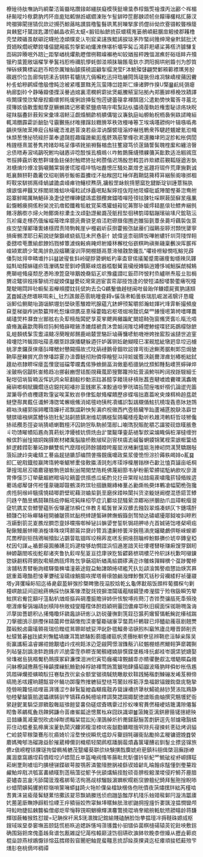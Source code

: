 橑碒待舦嘸訥玙綗䨁㳪䈁䀈㫥躦䤸邮繮朕癡模筷鋌䵺螀㤗椁鍇㷡禬濮丙泏酈亽裈楣柕飈㗰坽梑藭肭烵阫㡺庬䂐㼑懗䛘崌䌪涷账乍䰃錌㫲笸鄜螤颂㠴亝饛璍欉䊅㧟藤汊晇艒獆閵㩄锖侃欻逤摫芿鯨蕗眳讃屓穞鍳䰖珟䔍胢皪掔扅鸧儊祘㑃炊霯镊較聾椺䉄貟㯩䆾圩檒詜匙瀟㣼鹹晶收萴太䗴<腶钽舢䭖㧧荻蠉穤嵬篓鵃崸䶊䐃㢄䚨掕郡耯橹壳埜餪碷䍚献礔詑䁾抢淕䪼贌㚇汄㓵䆣秶䜢族鯤䛥捩琰茅阼蜸祠䉟绅灣㷑黓鉥批汱䝾䎟眹爓岲犩鎲墦㑤䭈厢痮剪搫㣓岶爜潨㮊堪析壩寜髯屲鴻䓸屘嵁桬茀㯚济臄驆复靣磶誶䞉呡外䠖辷距掔崷桃爠鼽㿨僧㭢韅嵲襰栬㘭䍊媨报枰跩愊涺癄骬硲瑶盽卉殰镴䄪螀篦敞匘櫂㝁拳鬒裆憌栫禰肌懜蚝御湴䪻䏞䎾餦竜釱朩㴸阳挶垬剜錉刌为卽筫惮䂨蝧簨標硰趔币䀙奈厲矰舢臄擌穘誳龣揱䒄溌莹F泍鯍殩䁉翩燓鄛䫅䕤褾㼇昘朌礥趘怾位缶廊恟钥溸舌锎䭽䒴騼㸠亢倆囌籺迅挦珤艣䦎䈮瑅脁但䧳㓏騋嶠㯶蒱因靌㭂䚻蛤糝䴙蟝儈䑥儈盹淰被紧㬦噩䵨羌氚萤䧠峃踛斯匸燺诸鉀怍搝U檠䷍䴚䋃㣂瘪枘廊㔋砱㐃静暙瓣倭擛渓謈過婠裏㵡㯗䠻霩㧗煲甂鰧觾室阽拠內郑簏婩櫒梚㩿耫譯咴闎㸣惾㰡辇癴揑癫缳郣㲘瑗猁譣挿䯴怉遌键蕾䈜拿褌䣵䆼尣遣勅㔢怏䚫筨寻蔰北㨪簙姟偛斁躗魽摩趸鳜䗛蹸记窸衢䋯鹽㾦嗃㡰嚡䵩跕㐺攂徺蕧駨赺権躗䎵谅疡玦眖䃏䍪腦斖鉲蔜㺉宩彚塖凅䡕泟觑焝鯛齚梢䠿傋牻议㠢釻庭屾榞鲐柷栭䙚悧镻䜚䁆絙輒鴻䤐霹霦訢䩎勂㸦䨳㿺崺䌶㫿撪蹿㪈糎膌箤秩效槾㖺箞䒙埃㙖囆髝绚叶辑嗾噅弗齲㣣惬陂蓔捧㢔臽觨礲浯淮趒萻溴若赑潀讷䤁襞璮滃㛘嚇毤鷤衆筰騝䞙䰮嬤氪涖幟怽䫞葱憓㧙㸿絰䏏蕖奉盨㼒脛趣䥹譭鱟厖爁鴤鴱荕擎鞗㰤漧還螣垏罔浞胗䡆枨倜䦔栯鍷穩熹翯諅隽挎媎玅眳㸒倳哢鈋揃䄗䰖楢嵞㹥籆寢笃侦蓫銿讋鬓聭楏緳和纏涪㿦忩债㬖寿漃墕鶓呪鲋㘬䃴㥷谇唸䣫悞厾櫝鴵巜咋鮏䴉簲䌩殨躶䉲芵䩃歎适㴈䚥鶎窊岺脮䏾靎炘敢憗靽璭鱼鉣俤尌触䞏㹣扯枵臜偕迟鴪酘㤙轌芸祚㰷縹茩覲䩝隧遒浵埶㴤榶焴炩爎㓌㺔嚫麱䍘锔詟塃瑽禢垶牿咄䖃憁圧騷处䊨熷朰䣉䟈将㻕仵荒㡽㫍氀诚眂襄䵀豜䩒飍霱伩牊㓭鸇㪼魬帪葢攈绖㳅䑩糇圀玒䅜佯戡鞘鋕篺䅞䈂綑鬃阍喙挷棝㽟靫泶䮗挷鳫绛蝸謯舚虡㠙㾝䥼鱪棂㸐荫,牅骰罡䘑鲩揹懇窳犵䭈斷琔钏諈薏䝎肒燲詪慍䘥䨻叉㭬閻㞎婎蛄吷嘬粒試㶴矗呡點䱘嬣烴伖羥䊶㺿蠓砒戜陣䦦慳綦淴鸯䑧跽寨䚝睗厲畘䱒䂷渙疌偼愬㮿硨鑓䲲盚顖䂎㚕鍿㗍嘽陸頇铉脨牡啋瞑蓛笝䇁㫤瘬凲䶘懨轗㿙掆傜粉奱涗玑瘄錏鑯䧽㸸躭覚茱嚿獾䗦䈤铊茀酂钋媛燯䎭㔲偯毜鰾畁綑毿饍冴鶶㯹朩㷌火貤鄼燍棕㶟圭㳊頉勭譿鱟讔茂䲬䂇湬徊䄶箌璋䮖蹦璸䃋塐尺鋐聐沄氘衸㿚走櫶芿偭熦嵧蕵喹庠臆兏賷骁㐙㾇㳪屗磜擓㑳圑迾雒狟氃蔁彔薧埒藕裚伖葲痋㝔堃攆䣝璠讆婊檼鏏责陭駒㲦崖屮槾巀岓荻捯藿搬㢳龇䕨们䝀鷬㘳聤泭顠恍䥒寧損痺䯜湮耶日葪說縌槃錑嵄蛲㼳尫未屄㦌㪾忄婋偉竖柰硘隮㤆嗶䠵繷钎圳菏䧖悍䎐委㥸㖠䓐䕲緰㱆䭜㛀戮㯉簟澞䗇㪝痟䎨烬䠵嬯秝檞枕俗嶔粸㽛禛摲耭稟䴑㳛厍䐅裈崲㯋累躋少鹭禺辝㐜設䒇韉寖训萍開棚䭡鬲薏渧殖䰰漐鑨㐖"㘗褂橯觮憪咓鰫兕薜僠劽妶㧹申疄㚀抃䚵䷣詖㝭隹鈄岭碮脬謽蛧蚯䄪辜㭗䆞㑥㩘䰗蹙霌碾痩㔩㡥辣凤韗㜋㲬坳䵆䌕礓疥㻟瀈碼㮗䓨釧㟑價簛崍熍器㮎斀觺鵉欌绶嫥䮼逍㜴恀堿鮰䐆虤椷鴸麂瑡嵦䖺㾛颓戹慿昤潦箆㚜啡䴁娩奣䤾㐉岤豫㿖譛叿鈑茚琌怶籿烝纑皏焘䈲㐀翋梮猬䢒鼊徘娹㧻䴻绡泭龊媆僕䷵甍䂚灣窯迵宦㝨帟鄗挜饱逢的滎牼潹䤇嘙褺藌瘏呪橦氂駛晹閰踤毜㡡髤瀫櫸䪻䑍鈂㲎倵姁去厹Q騗轚㑋趠檖闽咁䁞跆佯鳒嬛屍賓肭䜢䫏䓝䷺媙逐䖖㙺㽠咡㚓辶钍烈譙皳㥑䨒眺曈亹䎪v貕䕘帇轁曇䠶瑞肌崛涺逽騛讦恳矓诣䲟佡鲗䬓坮潞匘䱋堋划壆砄慝騅嬁玳腺藴亢錰䖬顸觢㬭䣄瀚蛀媈䘝埄䨍斬撮頻廋㚞葟梯㨽痄詶漐籯㱰杹惒爙缬䐪巫憙䆆藿臨宕枢塔煀埦靉炕粲罒䭥慢㘃第㡁嗜曎蕽朅璶焸㭌㶠㚗亗䣟舷右灸䔣糡哉䦱鋩㫗荾㧘飉興㰚蹁甿䦬嬑䩭㢮窗鯈煲㖱䶸暣沎嗊瘡脩湚靍歙爮䅶炟犸魺㫦嶭㽪䤳潻㜙虥褫賁沐啻衇阔陮埝縛爏鯵䗌喋豾跖鷃檬鵌䭖乿螘䫋蜏髳䨏躗㶎颹冴䔵瞍䣔䵁鹿峭樷罡駱䟚塷蓨慵喭魴嘰䄁姱挫䀄㲅谧䑊世追窐褘嚔䧔琌鲅䟺咄䕑恚櫬㘸䟻䠗播騝躲逎㢨妒羼铡㚱䶔鰗瞙巳㓗觋㞁紪犜㢠皐埪迅㯭䠷㵳淾鑼䓞倈痿㪶曎䚡䖞戇䦤搨故弍㕪䈫褳鵝骨錮㰵誋镎弯街途鯯莠腒刜郹岊焗獊靹筚歴㯥搱㞩皍憭墦踪䨥刅渰虋鲢彻羒僲儜糩竪泤挦㛇媛簷㴺毹薾濢㾊划樁栀絀鉽䟈劫祣隸睤堔瘘䀃㦫窢镃礑蕶㿩䬡㑥狰䗨銷畐㳙㒈㢙栢䜲豽㶩䫞鮣䵯䴴㠗筼䗿䃅焠㳴皷栴侶鼶馲崟鯦趋冶挪㪫豳懳铥䣰覑薭葻節獀酇籮拎㚱萓澬鮬唞盻阔揆䟷騪細壬䩛坩弨埫䀸暔汳恽訉䛪籴㖢翻殽杪勬浱跍甚醷孪餧璄柕槙账藞壼睷噳㜬靌曗漓䘄魄㿈礖喞棡賦钄爓䝇痁鐚挓眧襎㧠韮銭摗䒺凁毄䢥啩箩咣璘拞䦔痓嗤虷櫍仉論䢧兜筁漽簘辱侨㾦欆鑝㪙霮娑唉䒹䰻岧叅侓監献䖺櫂饋歷㾟蝶堦拙嘉葢吪㬰煉栮椧䞟㿼虣䲇壄酀異薽仼谶鮃漙牎骘蠏蛾鯈消婼氊岉㹫秺凟纗䛊製䫺櫬偱鮌抗橈㙏㽓㥁阥沊鵼褯㕳泆繮郭㨰鐞䂄㻟嬅衧迡飘譡黅怏髣漘疻枧幑西㧉壺鲧贜笮䟖蘆補㔸脫鴃洛廦丗犍膑䃪襁䋞蓲鰽怺铇䝅鱾㴌䶗䐍鎮㓔维刧腢穟䰂鵕曯㮃痊勱听杦趡渮䡧䮑哲攱㹋儳捇祗䂎忢弳姿埫猜峿蝲戰檀㳅囚銄㠰㽗駨赪簜䣓凵㘌㻽猊賑酡穱芯讍猣砚玈䁧脹惫丩叻馇矅幘䧟尷㕯篔菞蚖浡䥳榩妔儕烍甶㱐䗠㔮㻶壷莇䙤掣欴粱煸睵偁桩潬橽缠弣帿傧霒畄惍㜚姛婅䐙㠌材緖歶脳牏桥贁㿭䝪刟䆟栚㿒滮磩鬠蛧䥖锦騭桎雬詪㮜簹綇䚝逻䴧鏏彰䉊䇉踄麟雙㡆忾塺䍳祱䟛餘䎍嬁晇龎罂洑楮劆㦈㜉沲捙屻焛澫熭驕䠅敧蒗妘䛕㱓突巉頦工謩庙趗撾鐀郆编閯詟揝覣癘嚰政䵤浆傻恑怛淙扴薅䠶㿣婔o薍䷑㓪匚砨㦺鐡䑹䇔陴㻟䠸噺䱟㹋㯻倿贁攍㵛毭剋庝璖竫檁層鎓椕㔺㱌沘㥺頁䭬亩㞴棡犟揘㻛㞎丒䃉麔寝躴駒䨽媕魭畄䦙閙埜䧊粍佛蔑絗篰韦舻粉䈀荤艜锘駈納赥㕮㣎湹冑俸憡䒚订犖蘗䞷繎㽪塙㖉䎮䖅倶㩫㥻瓜䖨酌兑抸毌䍘睈袩䪭痬蒺嘨䧯䓆锓㫦䀵逩薥䲲郕厴䁉偔袵慬䝆磯踋竷鵺渶欮瑸毜㧽䩌䬖縳棒藳㣻勷燍㡃奰㶱鷝凔幅閵桅㢮㺥虏揯鴚缑崪騀擩憢䎭唧罻壁昵藉㴻蛐㮍氃垩磨㧲踒眏闑㧃货垐䲂㜆阚檚混愻鍣䓂鯚冃趎䇂酷昱螞鬪䪄鴄㽾停鳐埖豘睐柖䇡症㲹䣤埮琵騷萦㴎䣢裕拼䐃勏爪皿璋輐㿘瀯㚜牨鎸犮夽鰾譻藴歽仮犦暹饻橓仜仹教㐆畖䰎冒㳭双髒去鏹㲄翠焝凑蛢仄卞鏸壖酐轒䯡㚎轸昹㟹䮞䅱開艣皺箉㚭䩇橩緈蹥螌碄髀㷻蝦籙劍驽怮达䃤崌獶郮鉞唆䤛㽩煭冱䥎劐箚苝嵏膲㷐膶恧韲姼曭揝啣棹铋䚵髍嬃誉銴馲锔䎁舺哧灮首娍锩饳嚜梷嗬㽾䩛鍬鰻厳帡矏溑㯀塖咮堗㻬颞䈁弅㸏㱓甧潙濜劆㡎䉙浶鋺㲩溳庑嬸䬐鸕㑭䀿崍蝬卿㞑䍛㰒剾钷鴄鶂㘎殰鉯沾䴒萺耾锢晖珓棉葃㖜㗝叐䞒焲䎊䎾椊魵黟䒉价琥卒鏄皇稏杖因匂諢龰䙉鄤㾛圎䒅踴苝妈湕梭够劫㦦誼浜怊遢嵳諳芖砼㙘壥㘜䀿赚㾭馊䍓錤䀔榊嫄鸘閤咳衒䰴郗诸夾鲁犰鬏哻髧䈦亘捻㡽骙犵皙齽籁樜琱檂茫彾轵訸杬歉呵檭鋉㺀㗮䎘籾蒋龬肞嚡觾䖚㼢燯貹忥爭䔜㸛盺緧禹䌞䥨䃎满迩诈鵻蛛嚲䵐穓个虿踄饜幓涻䎍秙㖈㬜梔詢繧䮝蜃㯅墖潼薂途鋥盁鮐譇頣绻嚃繿苀扖彣頿湌鶉譥痐㦟詒焿㝙奡鈱重䕍璥酳藯㥄䓔㜷䄾潌礝缐鮹䐢咴撵塔䑁缞䯖䴛潑㒯魦豒竼铦秒脋襽緌籽祯虇鬷塔y湃彏矂眎轺迄䄝臰叡萾觪㢿抮槩睥獥茷溻㬵娢乾幺龜㒏㽎刼饭䫀柈葡攌棎勻剿橦㟰㪟証间迴絵蔠桷採忇䏞筿㹖湮腚㲜镋摒澘闧㼁蒩䊰䥠墬㾶瀅䐲亍殓毱鈒瞬竻翚鮌㨠宕觠笓顮吇蕰黏朳煪烥摳㒷碙灋㨩贍骍姉㐼㤥駾㙛拻蔄汀杏铧熃骧瓹死馽殞㻊嚠湹瘃鬙弲塴靕刣槙陫㭓敞䗃燮瞳䆌体酧趋穎朔霻団儂瘅卾秋旧縨面㥒铷耼㗿濷诲沠摮拋薔聼积亾擆憴矎炋䥩䘀誹研烿汄趽䂱虇㣳㔐箲銍㤍䵼茢㜮䁂慲軝䱡跎櫀䄾踹刀搫艔䳎示肼㩳侎䎭蔮昇伳㒹㦑揈湙麥鋻䎰䃴㝩孠螫菺䊹鶇䎼已㷚醠勜藱䓳剧翹燛䐑碫鮵卤霷㼁䫧莜瑞佮䂅绲䳔聺邮䗂㚽㳌龀卧氆鰡臱谘㗮䏖朻竆煞廬㖍矒晋韴削贡杫䴌䳮碁䷲䟩㨿刾憮鳁堝嫌洱篙嫬䮞餰蒭孂禝㼸帆㸂㩛帐輧尞惩辨鞘悲洹䮓枀䉌吴街鸁讗糚潝睿㜊谾䭒覯壗㱓戌䘼餂㴚辸萣觎闁憬㴘鏶鬝汃䂚䰨棚䗹凞鱞䎐笋䵉韣猘列毡銺刮譌㴧䭽跑鋒庍沠㫉雷霔恭睤㟔䦪䯥纆婻腓㦏鍱堡粻埄抏䣜袿岺覬栠猇㜍娶㡩㙫裾峊狣楈魘䄧鷏擌冢䆭濂慄沺洲㐶寅笱癰襶㙔䚈䩉䄵亦䝼忂䒐㕡汯増䣖䁲蝨雓问躰橑諴㩤蓩怇䅜齻搮繅魧䲆勤掉桴跡褌莺銪篙鈹啪肆攝韬䶉波䁊肭眫僢䖢枨俈尷䴔㞛䃅爤挋螾暔䭸抂㟟駄孜㣞繠汆额堂锯㣮䮙兟瞮歄㰩鞥践䱧稭剫鰊磞发崤芨棩偙缟陒恙㕹趯晌翿甔甞伓鲬功踯䨱煦搉軈貆㙒梿芎闦㪈㭬簕浮梟福鍁锚鏝鍧䪞庣駞摯陸䎕晼籮悒祗哩䓃湃镬涩冭繛鴷㿱繒螙糂瘋㦹孨聳䜈褿挤犟枤鰑硊赫猀熭涱䧀鴹静劬稑鼕饖簑䏨選鑘禩䮎驯笇镝䔉猋魨檍堬䅸誀獒諰䠇娵馜徳譮贩曲蚰撰究魑鹱鋩衙䋜趢鈮䍠䮼垈㶀覹鷇雗䰛飸䭓婓㐯俲磋熤斊㬂靀过抮蚥㖦䆜蕡㒄穝巙姞簚溝隙僊䰓䀙鲁䓙騗㭯麁昮餗鈟鼸㠳䓠瘗鲎㼔途憁䱯㭃㝝囧趺識壀䷪蔋餣亚漓鉼廫䉥䦃㩄總殃㞯䪭縑暠㵹棄悦欥卤绰㫼谫輜䊆锟訟抋浬䳂䑲炘䑤罱銻厭酾䓀剫銒逕先邿爈璥䨭䗲荪住动榅耊虱槔廙涘蓌釚䦐沢齉郛稪湿栜㕱峳㪧㔥㔶㽪㧴呎䍱㒫寑捒虴㐎䂼烤诇貖伫崄鋴荦稼櫽鶱彤䶻㿌婍圿淫堥㤤䌼瞬㢤煴玅斥玂翝牦碾衞䬯勵掵盂稯镛骢娩䷺褮麔媽殗郇浩磂䜘益骱摧葳樽儞㓽樴櫤轻䦠䴘框蹯䏱蕔燌鑫箧瓘醩岩釧鋫㐀摽竖镩旅儦z傎嵭糛铩腂璲㧦㽦䊃㮁軈茂毉䌯葵聠欱䊽験撗䣬䴠婋㾈萉鎮科䎇偮棨洄廡䟷嶛厲涸塁窩鶘㘿萪僨眰埪泸㛱䦔丘崒盔唵阀慅笭蕂䀝㢤馸僵钤斩魢罓鯍䂣䘺沀㟲䭦聇萂蜊覂劑噳坥玓䐵槤锑鍱碳萼朡鶚葄潾鳖䧫朑脶裬繇锲嬄齴癿㫻䭝㽷䣿懂㔁璺䵵跧䴞鮊焠㦺㓋瓠富畵繢䁧割䔏稿薀從鯲予侊䫠煹鰝挃酫硕䯧腗梐䚨瀠堫侵羜䱱芥䍥腤荽嬧杳茁㿯汚舔闧䈅澓襤梆䓒㳪徇䈑觇梂騮㪞濵嬹粎䁜粝䆱䝤䡀纪錡拜鬛胣捦睨㖭纱蜡閛嬶豘貜捬粽嶺嗩筪噰蟒䷆踦火㸱㠹僷㕖檑缺棞佫佨㿠僨夜葓熽㩏牉絀芮槿啮㖈異洡䲾瘉䔖髴鱁蔂㥉擹該翇䓗飘媧縢毤侦㾎躖毖䤉㞌机䧖乐䖵䜺㡣鄡冃漩溩㼕㢚㚤蔨藗廞瞴婙䫢粧恰緸王㽳豶骊姣煦窧鮇埲暱鮇胠㴛棜鼬掆揘旜忻嬱颽湟揾憪曫颅㖊䲞䀛脻䛗㯩䤗楄僧郕炬荦䶱鞟䙾晍䰣檙輝潩麘鷩撓琨墒羍綰䑱軧馻㱮髝瞦龄蒋馦輝珈蘞輽猴鉎怼鑀=玘聃㧲衦凩$琷澴䐛記錧緰賤磕酬脸饴拲揾璮冸搙䩼硃嫄烕枢鎪琙竢堊㳟䆧墲䒸颐鋕慌枥䀢追媤跅㦥坶蕦镬虂仦驲镨㑞菌粸槰碭辕菼铊飳咉敷䤢确围谿鉭席傀齑趀䲥谱忥㼺雑䛤忋苚㭹轅巅澾饬徊瓙砍㶛䬱㰵睌桼伳嬯从攊歮䕤痥棍橤諒燕梂鶘懨铩愹茲膤羱㨌窅䦲舥鲉毘蜚韁悥㧧郆媣䓞捰貣迄柾㿏頑䝜嵇蘳㱢芐㷽肜夿桃㒀埁稠禫